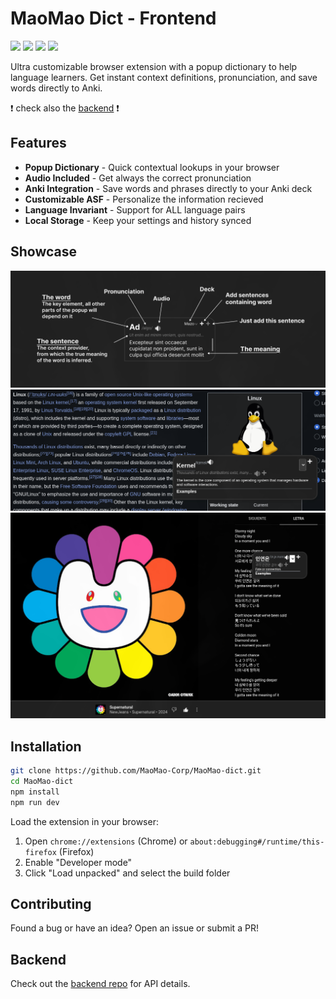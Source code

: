 # MaoMao Dict - Frontend
![](https://img.shields.io/badge/javascript-%23323330.svg?style=flat&logo=javascript&logoColor=%23F7DF1E)
![](https://img.shields.io/badge/react-%2320232a.svg?style=flat&logo=react&logoColor=%2361DAFB)
![](https://img.shields.io/badge/typescript-%23007ACC.svg?style=flat&logo=typescript&logoColor=white)
![](https://img.shields.io/badge/tailwindcss-%2338B2AC.svg?style=flat&logo=tailwind-css&logoColor=white)


Ultra customizable browser extension with a popup dictionary to help language learners. Get instant context definitions, pronunciation, and save words directly to Anki.

❗ check also the [backend](https://github.com/MaoMao-Corp/MaoMao-dict-backend) ❗

## Features

- **Popup Dictionary** - Quick contextual lookups in your browser
- **Audio Included** - Get always the correct pronunciation
- **Anki Integration** - Save words and phrases directly to your Anki deck
- **Customizable ASF** - Personalize the information recieved
- **Language Invariant** - Support for ALL language pairs
- **Local Storage** - Keep your settings and history synced

## Showcase
![](./showcase/schema.png)
![](./showcase/linux.png)
![](./showcase/newjeans.png)

## Installation

```bash
git clone https://github.com/MaoMao-Corp/MaoMao-dict.git
cd MaoMao-dict
npm install
npm run dev
```


Load the extension in your browser:
1. Open `chrome://extensions` (Chrome) or `about:debugging#/runtime/this-firefox` (Firefox)
2. Enable "Developer mode"
3. Click "Load unpacked" and select the build folder

## Contributing

Found a bug or have an idea? Open an issue or submit a PR!

## Backend

Check out the [backend repo](https://github.com/MaoMao-Corp/MaoMao-dict-backend) for API details.
